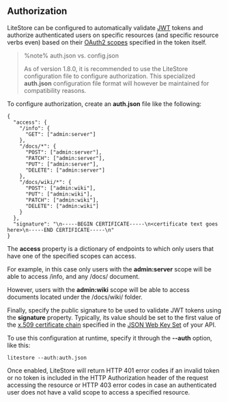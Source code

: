 ## Authorization

LiteStore can be configured to automatically validate [JWT](https://jwt.io/) tokens and authorize authenticated users on specific resources (and specific resource verbs even) based on their [OAuth2 scopes](https://oauth.net/2/scope/) specified in the token itself.

> %note%
> auth.json vs. config.json 
> 
> As of version 1.8.0, it is recommended to use the LiteStore configuration file to configure authorization. This specialized **auth.json** configuration file  format will however be maintained  for compatibility reasons.

To configure authorization, create an **auth.json** file like the following:

```
{
  "access": {
    "/info": {
      "GET": ["admin:server"]
    }, 
    "/docs/*": {
      "POST": ["admin:server"],
      "PATCH": ["admin:server"],
      "PUT": ["admin:server"],
      "DELETE": ["admin:server"]
    },
    "/docs/wiki/*": {
      "POST": ["admin:wiki"],
      "PUT": ["admin:wiki"],
      "PATCH": ["admin:wiki"],
      "DELETE": ["admin:wiki"]
    }
  },
  "signature": "\n-----BEGIN CERTIFICATE-----\n<certificate text goes here>\n-----END CERTIFICATE-----\n"
}
```

The **access** property is a dictionary of endpoints to which only users that have one of the specified scopes can access. 

For example, in this case only users with the **admin:server** scope will be able to access /info, and any /docs/ document.

However, users with the **admin:wiki** scope will be able to access documents located under the /docs/wiki/ folder.

Finally, specify the public signature to be used to validate JWT tokens using the **signature** property. Typically, its value should be set to the first value of the [x.509 certificate chain](https://auth0.com/docs/tokens/reference/jwt/jwks-properties) specified in the [JSON Web Key Set](https://auth0.com/docs/jwks) of your API.

To use this configuration at runtime, specify it through the **--auth** option, like this:

`litestore --auth:auth.json`

Once enabled, LiteStore will return HTTP 401 error codes if an invalid token or no token is included in the HTTP Authorization header of the request accessing the resource or HTTP 403 error codes in case an authenticated user does not have a valid scope to access a specified resource.